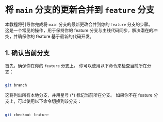 # 将 `main` 分支的更新合并到 `feature` 分支

本教程将引导你完成将 `main` 分支的最新更改合并到你的 `feature` 分支的步骤。 这是一个常见的操作，用于保持你的 feature 分支与主线代码同步，解决潜在的冲突，并确保你的 feature 基于最新的代码开发。

## 1. 确认当前分支

首先，确保你在你的 `feature` 分支上。 你可以使用以下命令来检查当前所在分支：

```bash

git branch
```

这将列出所有本地分支，并用星号 (*) 标记当前所在分支。 如果你不在 feature 分支上，可以使用以下命令切换到该分支：
```bash
 
git checkout feature
```



